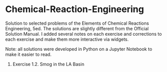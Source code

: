 # Chemical-Reaction-Engineering
Solution to selected problems of the Elements of Chemical Reactions Engineering, 5ed.
The solutions are slightly different from the Official Solution Manual. 
I added several notes on each exercise and corrections to each exercise and make them more interactive via widgets. 

Note: all solutions were developed in Python on a Jupyter Notebook to make it easier to read.
1. Exercise 1.2. Smog in the LA Basin
